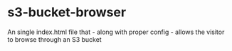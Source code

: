 # s3-bucket-browser
An single index.html file that - along with proper config - allows the visitor to browse through an S3 bucket
